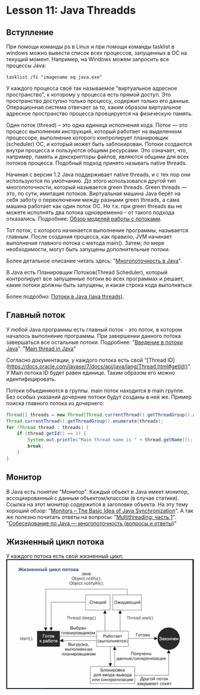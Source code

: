 # Lesson 11: Java Threadds

## Вступление
При помощи команды ps в Linux и при помощи команды tasklist в windows можно вывести список всех процессов, запущенных в ОС на текущий момент.
Например, на Windows можем запросить все процессы Java:
```
tasklist /fi "imagename eq java.exe"
```
У каждого процесса своё так называемое "виртуальное адресное пространство", к которому у процесса есть прямой доступ. Это пространство доступно только процессу, содержит только его данные. Операционная система отвечает за то, каким образом виртуальное адресное пространство процесса проецируется на физическую память.

Один поток (thread) – это одна единица исполнения кода.
Поток — это процесс выполнения инструкций, который работает на выделенном процессоре, выполнение которого контролирует планировщик (scheduler) ОС, и который может быть заблокирован. Потоки создаются внутри процесса и пользуются общими ресурсами. Это означает, что, например, память и декскрипторы файлов, являются общими для всех потоков процесса. Подобный подход принято называть native threads.

Начиная с версии 1.2 Java поддерживает native threads, и с тех пор они используются по умолчанию. До этого использовался другой тип многопоточности, который называется green threads. Green threads — это, по сути, имитация потоков. Виртуальная машина Java берёт на себя заботу о переключении между разными green threads, а сама машина работает как один поток ОС. Но т.к. при green threads вы не можете исполнять два потока одновременно - от такого подхода отказались.
Подробнее: [Обзор моделей работы с потоками](https://habrahabr.ru/post/39543/).

Тот поток, с которого начинается выполнение программы, называется главным. После создания процесса, как правило, JVM начинает выполнение главного потока с метода main(). Затем, по мере необходимости, могут быть запущены дополнительные потоки.

Более детальное описание читать здесь: "[Многопоточность в Java](https://habrahabr.ru/post/164487/)".

В Java есть Планировщик Потоков(Thread Scheduler), который контролирует все запущенные потоки во всех программах и решает, какие потоки должны быть запущены, и какая строка кода выполняться.

Более подробно: [Потоки в Java (java threads)](http://www.quizful.net/post/java-threads).

## Главный поток
У любой Java программы есть главный поток - это поток, в котором началось выполнение программы.
При завершении данного потока завершаться все остальные потоки.
Подробнее: "[Введение в потоки Java](http://alfalavista.ru/idxfldr/2013-06-18-22-25-47/363-potoki-java.html)".
"[Main thread in Java](http://www.geeksforgeeks.org/main-thread-java/)"

Согласно документации, у каждого потока есть свой "[Thread ID](https://docs.oracle.com/javase/7/docs/api/java/lang/Thread.html#getId()".
У Main потока ID будет равен единице. Таким образом его можно идентифицировать.

Потоки объединяются в группы. main поток находится в main группе. Без особых указаний дочерние потоки будут созданы в ней же.
Пример поиска главного потока из дочернего:
```java
Thread[] threads = new Thread[Thread.currentThread().getThreadGroup().activeCount()];
Thread.currentThread().getThreadGroup().enumerate(threads);
for (Thread thread : threads) {
	if (thread.getId() == 1) {
		System.out.println("Main thread name is " + thread.getName());
		break;
	}
}
```

## Монитор
В Java есть понятие "Монитор".
Каждый объект в Java имеет монитор, ассоциированный с данным объектом/классом (в случае статики). Ссылка на этот монитор содержится в заголовке объекта.
На эту тему хороший обзор:
"[Monitors – The Basic Idea of Java Synchronization](http://www.programcreek.com/2011/12/monitors-java-synchronization-mechanism/)".
А так же полезно почитать ответы на вопросы:
"[Multithreading: часть 1](https://jsehelper.blogspot.ru/2016/01/multithreading-1.html)".
"[Собеседование по Java — многопоточность (вопросы и ответы)](http://javastudy.ru/interview/concurrent/)"

## Жизненный цикл потока
У каждого потока есть свой жизненный цикл:
![](../img/ThreadLifecycle.png)